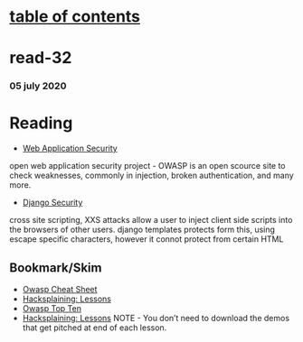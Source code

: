 # [table of contents](https://h-griffin.github.io/reading-notes-401/)
# read-32
### 05 july 2020

# Reading
- [Web Application Security](https://en.wikipedia.org/wiki/Web_application_security)

open web application security project - OWASP is an open scource site to check weaknesses, commonly in injection, broken authentication, and many more. 

- [Django Security](https://docs.djangoproject.com/en/3.0/topics/security/)

cross site scripting, XXS attacks allow a user to inject client side scripts into the browsers of other users. django templates protects form this, using escape specific characters, however it connot protect from certain HTML

## Bookmark/Skim
- [Owasp Cheat Sheet](https://cheatsheetseries.owasp.org/)
- [Hacksplaining: Lessons](https://www.hacksplaining.com/lessons)
- [Owasp Top Ten](https://owasp.org/www-project-top-ten/)
- [Hacksplaining: Lessons](https://www.hacksplaining.com/lessons)
NOTE - You don’t need to download the demos that get pitched at end of each lesson.